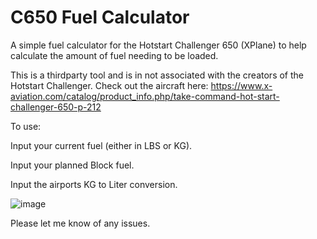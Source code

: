 # C650 Fuel Calculator
 A simple fuel calculator for the Hotstart Challenger 650 (XPlane) to help calculate the amount of fuel needing to be loaded.
 
 This is a thirdparty tool and is in not associated with the creators of the Hotstart Challenger. Check out the aircraft here: https://www.x-aviation.com/catalog/product_info.php/take-command-hot-start-challenger-650-p-212
 
 To use: 
 
 Input your current fuel (either in LBS or KG).
 
 Input your planned Block fuel.
 
 Input the airports KG to Liter conversion.
 
 ![image](https://user-images.githubusercontent.com/89160322/196013891-2492aa77-b793-4e6a-9b58-9e6324a26142.png)

 Please let me know of any issues.
